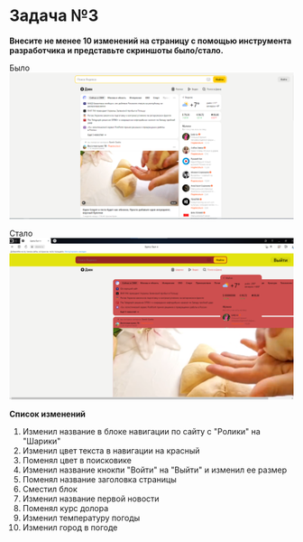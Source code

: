 # Задача №3
**Внесите не менее 10 изменений на страницу с помощью инструмента разработчика и представьте скриншоты было/стало.**

Было
![ФотоСтаройВерисииСайта](TheOriginalVersion.png)

Стало
![ФотоНовойВерисииСайта](ModifiedVersionOfTheSite.png)

**Список изменений**
1. Изменил название в блоке навигации по сайту с "Ролики" на "Шарики"
2. Изменил цвет текста в навигации на красный
3. Поменял цвет в поисковике 
4. Изменил название кнокпи "Войти" на "Выйти" и изменил ее размер
5. Поменял название заголовка страницы
6. Сместил блок
7. Изменил название первой новости
8. Поменял курс долора
9. Изменил температуру погоды
10. Изменил город в погоде